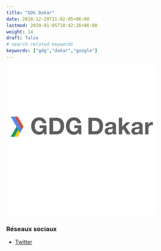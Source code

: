 ```yaml
---
title: "GDG Dakar"
date: 2018-12-29T11:02:05+06:00
lastmod: 2020-01-05T10:42:26+06:00
weight: 14
draft: false
# search related keywords
keywords: ["gdg","dakar","google"]
---
```


![Logo](logo.jpg "logo")

### Réseaux sociaux

- [Twitter](https://twitter.com/gdg_dakar)